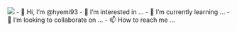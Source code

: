 <img src="https://capsule-render.vercel.app/api?type=waving&color=0:9796f0,100:fbc7d4&height=300&section=header&text=Hey i'm hyemi&fontSize=65&fontColor=ffffff" />
- 👋 Hi, I’m @hyemi93
- 👀 I’m interested in ...
- 🌱 I’m currently learning ...
- 💞️ I’m looking to collaborate on ...
- 📫 How to reach me ...

<!---
hyemi93/hyemi93 is a ✨ special ✨ repository because its `README.md` (this file) appears on your GitHub profile.
You can click the Preview link to take a look at your changes.
--->
